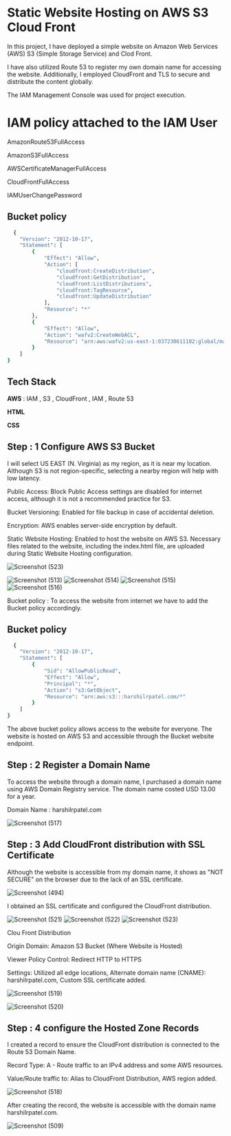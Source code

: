 
# Static Website Hosting on AWS S3 Cloud Front 

In this project, I have deployed a simple website on Amazon Web Services (AWS) S3 (Simple Storage Service) and Clod Front.

I have also utilized Route 53 to register my own domain name for accessing the website. Additionally, I employed CloudFront and TLS to secure and distribute the content globally.

The IAM Management Console was used for project execution.

# IAM policy attached to the IAM User

AmazonRoute53FullAccess

AmazonS3FullAccess	

AWSCertificateManagerFullAccess	

CloudFrontFullAccess	

IAMUserChangePassword

## Bucket policy

```bash
  {
	"Version": "2012-10-17",
	"Statement": [
		{
			"Effect": "Allow",
			"Action": [
				"cloudfront:CreateDistribution",
				"cloudfront:GetDistribution",
				"cloudfront:ListDistributions",
				"cloudfront:TagResource",
				"cloudfront:UpdateDistribution"
			],
			"Resource": "*"
		},
		{
			"Effect": "Allow",
			"Action": "wafv2:CreateWebACL",
			"Resource": "arn:aws:wafv2:us-east-1:037230611102:global/managedruleset/*/*"
		}
	]
}

```
## Tech Stack

**AWS** : IAM , S3 , CloudFront , IAM , Route 53

**HTML** 

**CSS** 


## Step : 1 Configure AWS S3 Bucket

I will select US EAST (N. Virginia) as my region, as it is near my location. Although S3 is not region-specific, selecting a nearby region will help with low latency.

Public Access: Block Public Access settings are disabled for internet access, although it is not a recommended practice for S3.

Bucket Versioning: Enabled for file backup in case of accidental deletion.

Encryption: AWS enables server-side encryption by default.

Static Website Hosting: Enabled to host the website on AWS S3. Necessary files related to the website, including the index.html file, are uploaded during Static Website Hosting configuration.



![Screenshot (523)](https://github.com/harshilp156/Static-Website-Hosting-on-S3-CloudFront/assets/67538347/73a8342d-a429-4c95-bbe4-0afdc324e9cc)


![Screenshot (513)](https://github.com/harshilp156/Static-Website-Hosting-on-S3-CloudFront/assets/67538347/1d61cff9-9f00-4192-b867-baeb75fe48fb)
![Screenshot (514)](https://github.com/harshilp156/Static-Website-Hosting-on-S3-CloudFront/assets/67538347/3da8f33a-bc18-4598-b8a3-21cf5dbb2c4a)
![Screenshot (515)](https://github.com/harshilp156/Static-Website-Hosting-on-S3-CloudFront/assets/67538347/68e54176-be29-432f-83a5-acf027455de0)
![Screenshot (516)](https://github.com/harshilp156/Static-Website-Hosting-on-S3-CloudFront/assets/67538347/7c81b0a9-3dd9-4c32-87fe-0a8830cf993b)

Bucket policy : To access the website from internet we have to add the Bucket policy accordingly.

## Bucket policy

```bash
  {
    "Version": "2012-10-17",
    "Statement": [
        {
            "Sid": "AllowPublicRead",
            "Effect": "Allow",
            "Principal": "*",
            "Action": "s3:GetObject",
            "Resource": "arn:aws:s3:::harshilrpatel.com/*"
        }
    ]
}
```

The above bucket policy allows access to the website for everyone. The website is hosted on AWS S3 and accessible through the Bucket website endpoint.


## Step : 2 Register a Domain Name

To access the website through a domain name, I purchased a domain name using AWS Domain Registry service. The domain name costed USD 13.00 for a year.

Domain Name : harshilrpatel.com

![Screenshot (517)](https://github.com/harshilp156/Static-Website-Hosting-on-S3-CloudFront/assets/67538347/31c85baf-e082-4dfa-9f32-b6aac8f73531)
## Step : 3 Add CloudFront distribution with SSL Certificate

Although the website is accessible from my domain name, it shows as "NOT SECURE" on the browser due to the lack of an SSL certificate. 

![Screenshot (494)](https://github.com/harshilp156/Static-Website-Hosting-on-S3-CloudFront/assets/67538347/d5ed0c78-d932-4e1e-a55b-9a718a7ab678)

I obtained an SSL certificate and configured the CloudFront distribution.

![Screenshot (521)](https://github.com/harshilp156/Static-Website-Hosting-on-S3-CloudFront/assets/67538347/9f3b6dd4-af06-483a-a84c-b10a32b223e5)
![Screenshot (522)](https://github.com/harshilp156/Static-Website-Hosting-on-S3-CloudFront/assets/67538347/92ea0861-d55a-40bf-a9d6-fd409bb670c0)
![Screenshot (523)](https://github.com/harshilp156/Static-Website-Hosting-on-S3-CloudFront/assets/67538347/ab01dffd-5193-4b8f-8cae-828070be73ef)

Clou Front Distribution 

Origin Domain: Amazon S3 Bucket (Where Website is Hosted)

Viewer Policy Control: Redirect HTTP to HTTPS

Settings: Utilized all edge locations, Alternate domain name (CNAME): harshilrpatel.com, Custom SSL certificate added.

![Screenshot (519)](https://github.com/harshilp156/Static-Website-Hosting-on-S3-CloudFront/assets/67538347/0e441953-fe84-4514-8775-0bb56f90d074)

![Screenshot (520)](https://github.com/harshilp156/Static-Website-Hosting-on-S3-CloudFront/assets/67538347/8dd98766-c6d2-41bf-8d27-95a4e17e5388)

## Step : 4 configure the Hosted Zone Records

I created a record to ensure the CloudFront distribution is connected to the Route 53 Domain Name.

Record Type: A - Route traffic to an IPv4 address and some AWS resources.

Value/Route traffic to: Alias to CloudFront Distribution, AWS region added.

![Screenshot (518)](https://github.com/harshilp156/Static-Website-Hosting-on-S3-CloudFront/assets/67538347/133529ca-456d-46ed-8e11-efa94c4845a3)


After creating the record, the website is accessible with the domain name harshilrpatel.com.

![Screenshot (509)](https://github.com/harshilp156/Static-Website-Hosting-on-S3-CloudFront/assets/67538347/0d2253c4-f97a-432f-987b-72fa3362caca)
